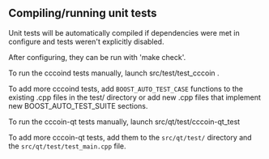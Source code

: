 Compiling/running unit tests
------------------------------------

Unit tests will be automatically compiled if dependencies were met in configure
and tests weren't explicitly disabled.

After configuring, they can be run with 'make check'.

To run the cccoind tests manually, launch src/test/test_cccoin .

To add more cccoind tests, add `BOOST_AUTO_TEST_CASE` functions to the existing
.cpp files in the test/ directory or add new .cpp files that
implement new BOOST_AUTO_TEST_SUITE sections.

To run the cccoin-qt tests manually, launch src/qt/test/cccoin-qt_test

To add more cccoin-qt tests, add them to the `src/qt/test/` directory and
the `src/qt/test/test_main.cpp` file.
